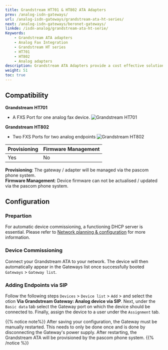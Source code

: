 ```yaml
---
title: Grandstream HT701 & HT802 ATA Adapters
prev: /analog-isdn-gateways/
url: /analog-isdn-gateways/grandstream-ata-ht-series/
next: /analog-isdn-gateways/beronet-gateways/
linkde: /isdn-analog/grandstream-ata-ht-serie/
Keywords:
    - Grandstream ATA adapters
    - Analog Fax Integration
    - Grandstream HT series
    - HT701
    - HT802
    - Analog adapters
description: Grandstream ATA Adapters provide a cost effective solution to integrating Analog technology such as Fax / Door Intercom systems etc. 
weight: 51
toc: true
---
```


## Compatibility

**Grandstream HT701**

- A FXS Port for one analog fax device.
![Grandstream HT701](/grandstream_ht701.jpg?width=300px)


**Grandstream HT802**

- Two FXS Ports for two analog endpoints
![Grandstream HT802](/grandstream_ht802.png?width=300px)


|Provisioning|Firmware Management|
|---|---|
|Yes|No|

**Provisioning**: The gateway / adapter will be managed via the pascom phone system.<br>
**Firmware Management**: Device firmware can not be actualised / updated via the pascom phone system.<br>


## Configuration

### Prepartion

For automatic device commissioning, a functioning DHCP server is essential. Please refer to [Network planning & configuration](../../server/network-configuration/) for more information.

### Device Commissioning

Connect your Grandstream ATA to your network. The device will then automatically appear in the Gateways list once successfully booted `Gateways` > `Gateway list`.

<!--FIXME steckersymbol, status?-->

### Adding Endpoints via SIP

Follow the following steps `Devices` > `Device list` > `Add` > and select the otion **Via Grandstream Gateway: Analog device via SIP**.
Next, under the `Basic data` tab select the Gateway port on which the device should be connected to. Finally, assign the device to a user under the `Assignment` tab.


{{% notice note%}}
After saving your configuration, the Gateway must be manually restarted. This needs to only be done once and is done by disconnecting the Gateway's power supply. After restarting, the Grandstream ATA will be provisioned by the pascom phone system.
{{% /notice %}}

